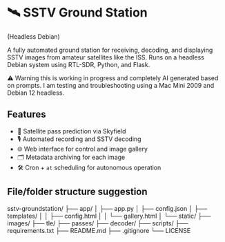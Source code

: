 # 🛰️ SSTV Ground Station
(Headless Debian)

A fully automated ground station for receiving, decoding, and displaying SSTV images from amateur satellites like the ISS. Runs on a headless Debian system using RTL-SDR, Python, and Flask. 

⚠️ Warning this is working in progress and completely AI generated based on prompts. I am testing and troubleshooting using a Mac Mini 2009 and Debian 12 headless.

## Features

- 📡 Satellite pass prediction via Skyfield
- 🎙️ Automated recording and SSTV decoding
- 🌐 Web interface for control and image gallery
- 🗂️ Metadata archiving for each image
- 🛠️ Cron + `at` scheduling for autonomous operation

## File/folder structure suggestion

sstv-groundstation/
├── app/
│   ├── app.py
│   ├── config.json
│   ├── templates/
│   │   ├── config.html
│   │   └── gallery.html
│   └── static/
├── images/
├── tle/
├── passes/
├── decoder/
├── scripts/
├── requirements.txt
├── README.md
├── .gitignore
└── LICENSE
